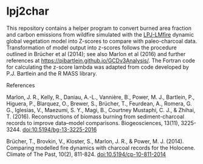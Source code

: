 # lpj2char

This repository contains a helper program to convert burned area fraction and carbon emissions from wildfire simulated with the [LPJ-LMfire](https://github.com/ARVE-Research/LPJ-LMfire) dynamic global vegetation model into Z-scores to compare with paleo-charcoal data. Transformation of model output into z-scores follows the procedure outlined in Brücher et al (2014); see also Marlon et al (2016) and further references at https://pjbartlein.github.io/GCDv3Analysis/. The Fortran code for calculating the z-score lambda was adapted from code developed by P.J. Bartlein and the R MASS library.

References

Marlon, J. R., Kelly, R., Daniau, A.-L., Vannière, B., Power, M. J., Bartlein, P., Higuera, P., Blarquez, O., Brewer, S., Brücher, T., Feurdean, A., Romera, G. G., Iglesias, V., Maezumi, S. Y., Magi, B., Courtney Mustaphi, C. J., & Zhihai, T. (2016). Reconstructions of biomass burning from sediment-charcoal records to improve data–model comparisons. Biogeosciences, 13(11), 3225-3244. [doi:10.5194/bg-13-3225-2016](https://10.5194/bg-13-3225-2016)

Brücher, T., Brovkin, V., Kloster, S., Marlon, J. R., & Power, M. J. (2014). Comparing modelled fire dynamics with charcoal records for the Holocene. Climate of The Past, 10(2), 811-824. [doi:10.5194/cp-10-811-2014](https://doi.org/10.5194/cp-10-811-2014)

